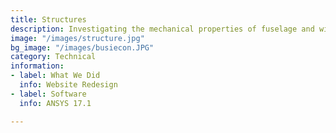 ```yaml
---
title: Structures
description: Investigating the mechanical properties of fuselage and wing structures
image: "/images/structure.jpg"
bg_image: "/images/busiecon.JPG"
category: Technical
information:
- label: What We Did
  info: Website Redesign
- label: Software
  info: ANSYS 17.1

---
```

